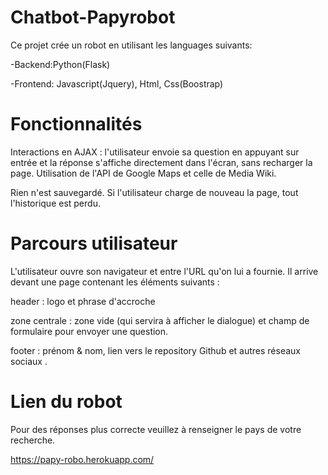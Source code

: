 # Chatbot-Papyrobot

Ce projet crée un robot en utilisant les languages suivants:

-Backend:Python(Flask)

-Frontend: Javascript(Jquery), Html, Css(Boostrap)

# Fonctionnalités

Interactions en AJAX : l'utilisateur envoie sa question en appuyant sur entrée et la réponse s'affiche directement dans l'écran, sans recharger la page.
Utilisation de l'API de Google Maps et celle de Media Wiki.

Rien n'est sauvegardé. Si l'utilisateur charge de nouveau la page, tout l'historique est perdu.


# Parcours utilisateur

L'utilisateur ouvre son navigateur et entre l'URL qu'on lui a fournie. Il arrive devant une page contenant les éléments suivants :

header : logo et phrase d'accroche

zone centrale : zone vide (qui servira à afficher le dialogue) et champ de formulaire pour envoyer une question.

footer : prénom & nom, lien vers le repository Github et autres réseaux sociaux .

# Lien du robot
Pour des réponses plus correcte veuillez à renseigner  le pays de votre recherche.

https://papy-robo.herokuapp.com/

